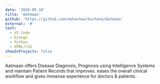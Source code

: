 ```yaml
---
date: '2020-05-10'
title: 'Aatmaan'
github: 'https://github.com/maheshwarkuchana/Aatmaan'
external: '#'
tech:
  - VS Code
  - Django
  - Python
  - HTML/CSS
showInProjects: false
---
```


Aatmaan offers Disease Diagnosis, Prognosis using Intelligence Systems and maintain Patient Records that improves. eases the overall clinical workflow and gives immense experience for doctors & patients. 
